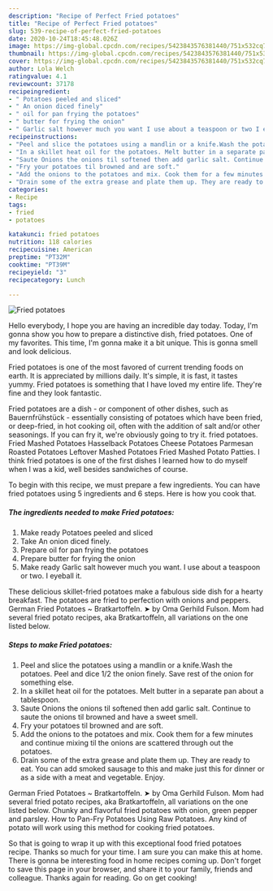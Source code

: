 ```yaml
---
description: "Recipe of Perfect Fried potatoes"
title: "Recipe of Perfect Fried potatoes"
slug: 539-recipe-of-perfect-fried-potatoes
date: 2020-10-24T18:45:48.026Z
image: https://img-global.cpcdn.com/recipes/5423843576381440/751x532cq70/fried-potatoes-recipe-main-photo.jpg
thumbnail: https://img-global.cpcdn.com/recipes/5423843576381440/751x532cq70/fried-potatoes-recipe-main-photo.jpg
cover: https://img-global.cpcdn.com/recipes/5423843576381440/751x532cq70/fried-potatoes-recipe-main-photo.jpg
author: Lola Welch
ratingvalue: 4.1
reviewcount: 37178
recipeingredient:
- " Potatoes peeled and sliced"
- " An onion diced finely"
- " oil for pan frying the potatoes"
- " butter for frying the onion"
- " Garlic salt however much you want I use about a teaspoon or two I eyeball it"
recipeinstructions:
- "Peel and slice the potatoes using a mandlin or a knife.Wash the potatoes. Peel and dice 1/2 the onion finely. Save rest of the onion for something else."
- "In a skillet heat oil for the potatoes. Melt butter in a separate pan about a tablespoon."
- "Saute Onions the onions til softened then add garlic salt. Continue to saute the onions til browned and have a sweet smell."
- "Fry your potatoes til browned and are soft."
- "Add the onions to the potatoes and mix. Cook them for a few minutes and continue mixing til the onions are scattered through out the potatoes."
- "Drain some of the extra grease and plate them up. They are ready to eat. You can add smoked sausage to this and make just this for dinner or as a side with a meat and vegetable. Enjoy."
categories:
- Recipe
tags:
- fried
- potatoes

katakunci: fried potatoes 
nutrition: 118 calories
recipecuisine: American
preptime: "PT32M"
cooktime: "PT39M"
recipeyield: "3"
recipecategory: Lunch

---
```



![Fried potatoes](https://img-global.cpcdn.com/recipes/5423843576381440/751x532cq70/fried-potatoes-recipe-main-photo.jpg)

Hello everybody, I hope you are having an incredible day today. Today, I'm gonna show you how to prepare a distinctive dish, fried potatoes. One of my favorites. This time, I'm gonna make it a bit unique. This is gonna smell and look delicious.

Fried potatoes is one of the most favored of current trending foods on earth. It is appreciated by millions daily. It's simple, it is fast, it tastes yummy. Fried potatoes is something that I have loved my entire life. They're fine and they look fantastic.

Fried potatoes are a dish - or component of other dishes, such as Bauernfrühstück - essentially consisting of potatoes which have been fried, or deep-fried, in hot cooking oil, often with the addition of salt and/or other seasonings. If you can fry it, we&#39;re obviously going to try it. fried potatoes. Fried Mashed Potatoes Hasselback Potatoes Cheese Potatoes Parmesan Roasted Potatoes Leftover Mashed Potatoes Fried Mashed Potato Patties. I think fried potatoes is one of the first dishes I learned how to do myself when I was a kid, well besides sandwiches of course.


To begin with this recipe, we must prepare a few ingredients. You can have fried potatoes using 5 ingredients and 6 steps. Here is how you cook that.

<!--inarticleads1-->

##### The ingredients needed to make Fried potatoes:

1. Make ready  Potatoes peeled and sliced
1. Take  An onion diced finely.
1. Prepare  oil for pan frying the potatoes
1. Prepare  butter for frying the onion
1. Make ready  Garlic salt however much you want. I use about a teaspoon or two. I eyeball it.


These delicious skillet-fried potatoes make a fabulous side dish for a hearty breakfast. The potatoes are fried to perfection with onions and peppers. German Fried Potatoes ~ Bratkartoffeln. ➤ by Oma Gerhild Fulson. Mom had several fried potato recipes, aka Bratkartoffeln, all variations on the one listed below. 

<!--inarticleads2-->

##### Steps to make Fried potatoes:

1. Peel and slice the potatoes using a mandlin or a knife.Wash the potatoes. Peel and dice 1/2 the onion finely. Save rest of the onion for something else.
1. In a skillet heat oil for the potatoes. Melt butter in a separate pan about a tablespoon.
1. Saute Onions the onions til softened then add garlic salt. Continue to saute the onions til browned and have a sweet smell.
1. Fry your potatoes til browned and are soft.
1. Add the onions to the potatoes and mix. Cook them for a few minutes and continue mixing til the onions are scattered through out the potatoes.
1. Drain some of the extra grease and plate them up. They are ready to eat. You can add smoked sausage to this and make just this for dinner or as a side with a meat and vegetable. Enjoy.


German Fried Potatoes ~ Bratkartoffeln. ➤ by Oma Gerhild Fulson. Mom had several fried potato recipes, aka Bratkartoffeln, all variations on the one listed below. Chunky and flavorful fried potatoes with onion, green pepper and parsley. How to Pan-Fry Potatoes Using Raw Potatoes. Any kind of potato will work using this method for cooking fried potatoes. 

So that is going to wrap it up with this exceptional food fried potatoes recipe. Thanks so much for your time. I am sure you can make this at home. There is gonna be interesting food in home recipes coming up. Don't forget to save this page in your browser, and share it to your family, friends and colleague. Thanks again for reading. Go on get cooking!
